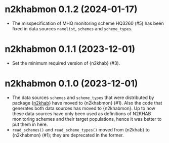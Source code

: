 # n2khabmon 0.1.2 (2024-01-17)

- The misspecification of MHQ monitoring scheme HQ3260 (#5) has been fixed in data sources `namelist`, `schemes` and `scheme_types`.

# n2khabmon 0.1.1 (2023-12-01)

- Set the minimum required version of {n2khab} (#3).

# n2khabmon 0.1.0 (2023-12-01)

- The data sources `schemes` and `scheme_types` that were distributed by package {[n2khab](https://inbo.github.io/n2khab)} have moved to {n2khabmon} (#1).
Also the code that generates both data sources has moved to {n2khabmon}.
Up to now these data sources have only been used as definitions of N2KHAB monitoring schemes and their target populations, hence it was better to put them in here.
- `read_schemes()` and `read_scheme_types()` moved from {n2khab} to {n2khabmon} (#1); they are deprecated in the former.
